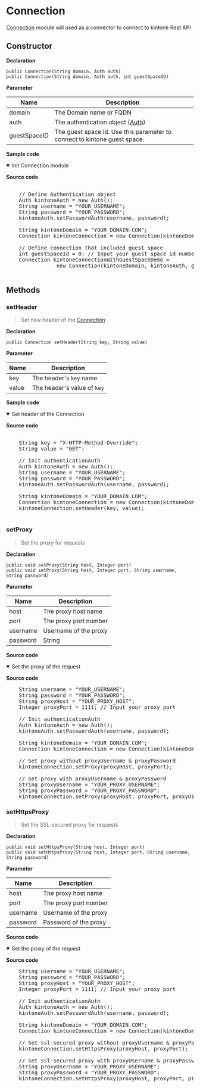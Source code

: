# Connection

[Connection](#) module will used as a connector to connect to kintone Rest API

## Constructor
**Declaration**
```
public Connection(String domain, Auth auth)
public Connection(String domain, Auth auth, int guestSpaceID)
```
**Parameter**

| Name| Description |
| --- | --- |
| domain |The Domain name or FQDN
| auth | The authentication object ([Auth](../authentication))
| guestSpaceID | The guest space id. Use this parameter to connect to kintone guest space.

**Sample code**

<details class="tab-container" open>
<Summary>Init Connection module</Summary>

<strong class="tab-name">Source code</strong>

<pre class="inline-code">

    // Define Authentication object
    Auth kintoneAuth = new Auth();
    String username = "YOUR_USERNAME";
    String password = "YOUR_PASSWORD";
    kintoneAuth.setPasswordAuth(username, password);

    String kintoneDomain = "YOUR_DOMAIN.COM";
    Connection kintoneConnection = new Connection(kintoneDomain, kintoneAuth);

    // Define connection that included guest space
    int guestSpaceId = 0; // Input your guest space id number
    Connection kintoneConnectionWithGuestSpaceDemo =
                new Connection(kintoneDomain, kintoneAuth, guestSpaceId);

</pre>

</details>

## Methods

### setHeader

> Set new header of the [Connection](../connection)

**Declaration**
```
public Connection setHeader(String key, String value)
```
**Parameter**

| Name| Description |
| --- | --- |
| key | The header's `key` name
| value | The header's value of `key`

**Sample code**

<details class="tab-container" open>
<Summary>Set header of the Connection</Summary>

<strong class="tab-name">Source code</strong>

<pre class="inline-code">
    
    String key = "X-HTTP-Method-Override";
    String value = "GET";

    // Init authenticationAuth
    Auth kintoneAuth = new Auth();
    String username = "YOUR_USERNAME";
    String password = "YOUR_PASSWORD";
    kintoneAuth.setPasswordAuth(username, password);

    String kintoneDomain = "YOUR_DOMAIN.COM";
    Connection kintoneConnection = new Connection(kintoneDomain, kintoneAuth);
    kintoneConnection.setHeader(key, value);

</pre>

</details>

### setProxy

> Set the proxy for requests

**Declaration**
```
public void setProxy(String host, Integer port)
public void setProxy(String host, Integer port, String username, String password) 
```
**Parameter**

| Name| Description |
| --- | --- |
| host | The proxy host name
| port | The proxy port number
| username | Username of the proxy
| password | String | Optional | Password of the proxy

<strong class="tab-name">Source code</strong>

<details class="tab-container" open>
<Summary>Set the proxy of the request</Summary>

<strong class="tab-name">Source code</strong>

<pre class="inline-code">
    String username = "YOUR_USERNAME";
    String password = "YOUR_PASSWORD";
    String proxyHost = "YOUR_PROXY_HOST";
    Integer proxyPort = 1111; // Input your proxy port

    // Init authenticationAuth
    Auth kintoneAuth = new Auth();
    kintoneAuth.setPasswordAuth(username, password);

    String kintoneDomain = "YOUR_DOMAIN.COM";
    Connection kintoneConnection = new Connection(kintoneDomain, kintoneAuth);

    // Set proxy without proxyUsername & proxyPassword
    kintoneConnection.setProxy(proxyHost, proxyPort);

    // Set proxy with proxyUsername & proxyPassword
    String proxyUsername = "YOUR_PROXY_USERNAME";
    String proxyPassword = "YOUR_PROXY_PASSWORD";
    kintoneConnection.setProxy(proxyHost, proxyPort, proxyUsername, proxyPassword);
</pre>

</details>

### setHttpsProxy

> Set the SSL-secured proxy for requests

**Declaration**
```
public void setHttpsProxy(String host, Integer port) 
public void setHttpsProxy(String host, Integer port, String username, String password)
```
**Parameter**

| Name| Description |
| --- | --- |
| host |The proxy host name
| port | The proxy port number
| username | Username of the proxy
| password | Password of the proxy

<strong class="tab-name">Source code</strong>

<details class="tab-container" open>
<Summary>Set the proxy of the request</Summary>

<strong class="tab-name">Source code</strong>

<pre class="inline-code">
    String username = "YOUR_USERNAME";
    String password = "YOUR_PASSWORD";
    String proxyHost = "YOUR_PROXY_HOST";
    Integer proxyPort = 1111; // Input your proxy port

    // Init authenticationAuth
    Auth kintoneAuth = new Auth();
    kintoneAuth.setPasswordAuth(username, password);

    String kintoneDomain = "YOUR_DOMAIN.COM";
    Connection kintoneConnection = new Connection(kintoneDomain, kintoneAuth);

    // Set ssl-secured proxy without proxyUsername & proxyPassword
    kintoneConnection.setHttpsProxy(proxyHost, proxyPort);

    // Set ssl-secured proxy with proxyUsername & proxyPassword
    String proxyUsername = "YOUR_PROXY_USERNAME";
    String proxyPassword = "YOUR_PROXY_PASSWORD";
    kintoneConnection.setHttpsProxy(proxyHost, proxyPort, proxyUsername, proxyPassword);
</pre>

</details>
